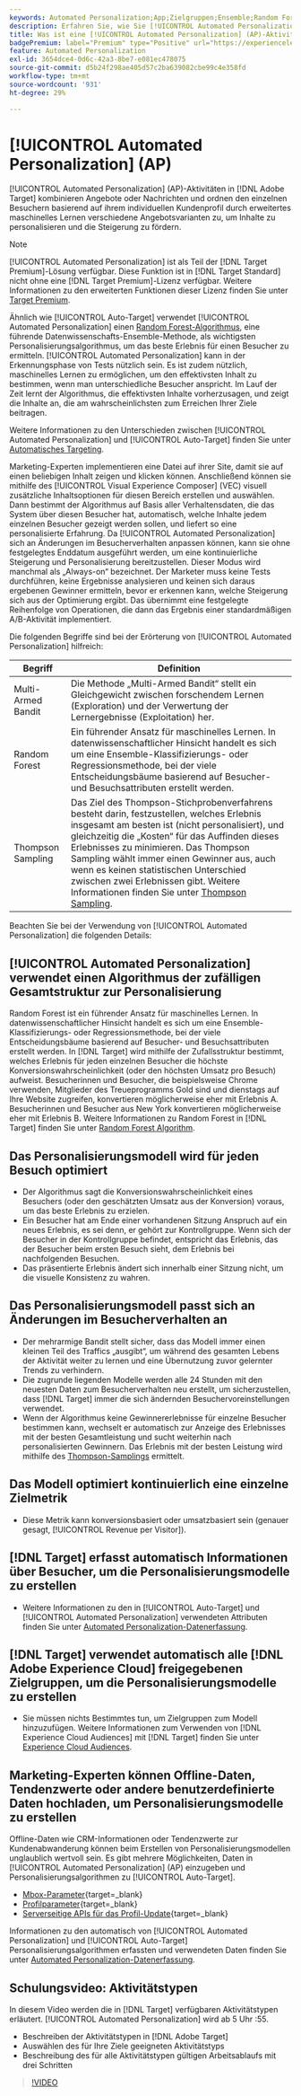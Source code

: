 ```yaml
---
keywords: Automated Personalization;App;Zielgruppen;Ensemble;Random Forest;Multi-Armed Bandit;Thompson-Stichprobenverfahren;ml;maschinelles Lernen
description: Erfahren Sie, wie Sie [!UICONTROL Automated Personalization] (AP)-Aktivitäten in verwenden [!DNL Adobe Target]  die mithilfe von erweitertem maschinellem Lernen verschiedene Angebotsvarianten für jeden Besucher abgleichen.
title: Was ist eine [!UICONTROL Automated Personalization] (AP)-Aktivität?
badgePremium: label="Premium" type="Positive" url="https://experienceleague.adobe.com/docs/target/using/introduction/intro.html?lang=de#premium newtab=true" tooltip="Hier finden Sie Informationen zum Lieferumfang von Target Premium."
feature: Automated Personalization
exl-id: 3654dce4-0d6c-42a3-8be7-e081ec478075
source-git-commit: d5b24f298ae405d57c2ba639082cbe99c4e358fd
workflow-type: tm+mt
source-wordcount: '931'
ht-degree: 29%

---
```


# [!UICONTROL Automated Personalization] (AP)

[!UICONTROL Automated Personalization] (AP)-Aktivitäten in [!DNL Adobe Target] kombinieren Angebote oder Nachrichten und ordnen den einzelnen Besuchern basierend auf ihrem individuellen Kundenprofil durch erweitertes maschinelles Lernen verschiedene Angebotsvarianten zu, um Inhalte zu personalisieren und die Steigerung zu fördern.

>[!NOTE]
>
>[!UICONTROL Automated Personalization] ist als Teil der [!DNL Target Premium]-Lösung verfügbar. Diese Funktion ist in [!DNL Target Standard] nicht ohne eine [!DNL Target Premium]-Lizenz verfügbar. Weitere Informationen zu den erweiterten Funktionen dieser Lizenz finden Sie unter [Target Premium](/help/main/c-intro/intro.md#premium).

Ähnlich wie [!UICONTROL Auto-Target] verwendet [!UICONTROL Automated Personalization] einen [Random Forest-Algorithmus](/help/main/c-activities/t-automated-personalization/algo-random-forest.md), eine führende Datenwissenschafts-Ensemble-Methode, als wichtigsten Personalisierungsalgorithmus, um das beste Erlebnis für einen Besucher zu ermitteln. [!UICONTROL Automated Personalization] kann in der Erkennungsphase von Tests nützlich sein. Es ist zudem nützlich, maschinelles Lernen zu ermöglichen, um den effektivsten Inhalt zu bestimmen, wenn man unterschiedliche Besucher anspricht. Im Lauf der Zeit lernt der Algorithmus, die effektivsten Inhalte vorherzusagen, und zeigt die Inhalte an, die am wahrscheinlichsten zum Erreichen Ihrer Ziele beitragen.

Weitere Informationen zu den Unterschieden zwischen [!UICONTROL Automated Personalization] und [!UICONTROL Auto-Target] finden Sie unter [Automatisches Targeting](/help/main/c-activities/auto-target/auto-target-to-optimize.md#section_BA4D83BE40F14A96BE7CBC7C7CF2A8FB).

Marketing-Experten implementieren eine Datei auf ihrer Site, damit sie auf einen beliebigen Inhalt zeigen und klicken können. Anschließend können sie mithilfe des [!UICONTROL Visual Experience Composer] (VEC) visuell zusätzliche Inhaltsoptionen für diesen Bereich erstellen und auswählen. Dann bestimmt der Algorithmus auf Basis aller Verhaltensdaten, die das System über diesen Besucher hat, automatisch, welche Inhalte jedem einzelnen Besucher gezeigt werden sollen, und liefert so eine personalisierte Erfahrung. Da [!UICONTROL Automated Personalization] sich an Änderungen im Besucherverhalten anpassen können, kann sie ohne festgelegtes Enddatum ausgeführt werden, um eine kontinuierliche Steigerung und Personalisierung bereitzustellen. Dieser Modus wird manchmal als „Always-on“ bezeichnet. Der Marketer muss keine Tests durchführen, keine Ergebnisse analysieren und keinen sich daraus ergebenen Gewinner ermitteln, bevor er erkennen kann, welche Steigerung sich aus der Optimierung ergibt. Das übernimmt eine festgelegte Reihenfolge von Operationen, die dann das Ergebnis einer standardmäßigen A/B-Aktivität implementiert.

Die folgenden Begriffe sind bei der Erörterung von [!UICONTROL Automated Personalization] hilfreich:

| Begriff | Definition |
|---|---|
| Multi-Armed Bandit | Die Methode „Multi-Armed Bandit“ stellt ein Gleichgewicht zwischen forschendem Lernen (Exploration) und der Verwertung der Lernergebnisse (Exploitation) her. |
| Random Forest | Ein führender Ansatz für maschinelles Lernen. In datenwissenschaftlicher Hinsicht handelt es sich um eine Ensemble-Klassifizierungs- oder Regressionsmethode, bei der viele Entscheidungsbäume basierend auf Besucher- und Besuchsattributen erstellt werden. |
| Thompson Sampling | Das Ziel des Thompson-Stichprobenverfahrens besteht darin, festzustellen, welches Erlebnis insgesamt am besten ist (nicht personalisiert), und gleichzeitig die „Kosten“ für das Auffinden dieses Erlebnisses zu minimieren. Das Thompson Sampling wählt immer einen Gewinner aus, auch wenn es keinen statistischen Unterschied zwischen zwei Erlebnissen gibt. Weitere Informationen finden Sie unter [Thompson Sampling](https://en.wikipedia.org/wiki/Thompson_sampling). |

Beachten Sie bei der Verwendung von [!UICONTROL Automated Personalization] die folgenden Details:

## [!UICONTROL Automated Personalization] verwendet einen Algorithmus der zufälligen Gesamtstruktur zur Personalisierung

Random Forest ist ein führender Ansatz für maschinelles Lernen. In datenwissenschaftlicher Hinsicht handelt es sich um eine Ensemble-Klassifizierungs- oder Regressionsmethode, bei der viele Entscheidungsbäume basierend auf Besucher- und Besuchsattributen erstellt werden. In [!DNL Target] wird mithilfe der Zufallsstruktur bestimmt, welches Erlebnis für jeden einzelnen Besucher die höchste Konversionswahrscheinlichkeit (oder den höchsten Umsatz pro Besuch) aufweist. Besucherinnen und Besucher, die beispielsweise Chrome verwenden, Mitglieder des Treueprogramms Gold sind und dienstags auf Ihre Website zugreifen, konvertieren möglicherweise eher mit Erlebnis A. Besucherinnen und Besucher aus New York konvertieren möglicherweise eher mit Erlebnis B. Weitere Informationen zu Random Forest in [!DNL Target] finden Sie unter [Random Forest Algorithm](/help/main/c-activities/t-automated-personalization/algo-random-forest.md).

## Das Personalisierungsmodell wird für jeden Besuch optimiert

* Der Algorithmus sagt die Konversionswahrscheinlichkeit eines Besuchers (oder den geschätzten Umsatz aus der Konversion) voraus, um das beste Erlebnis zu erzielen.
* Ein Besucher hat am Ende einer vorhandenen Sitzung Anspruch auf ein neues Erlebnis, es sei denn, er gehört zur Kontrollgruppe. Wenn sich der Besucher in der Kontrollgruppe befindet, entspricht das Erlebnis, das der Besucher beim ersten Besuch sieht, dem Erlebnis bei nachfolgenden Besuchen.
* Das präsentierte Erlebnis ändert sich innerhalb einer Sitzung nicht, um die visuelle Konsistenz zu wahren.

## Das Personalisierungsmodell passt sich an Änderungen im Besucherverhalten an

* Der mehrarmige Bandit stellt sicher, dass das Modell immer einen kleinen Teil des Traffics „ausgibt“, um während des gesamten Lebens der Aktivität weiter zu lernen und eine Übernutzung zuvor gelernter Trends zu verhindern.
* Die zugrunde liegenden Modelle werden alle 24 Stunden mit den neuesten Daten zum Besucherverhalten neu erstellt, um sicherzustellen, dass [!DNL Target] immer die sich ändernden Besuchervoreinstellungen verwendet.
* Wenn der Algorithmus keine Gewinnererlebnisse für einzelne Besucher bestimmen kann, wechselt er automatisch zur Anzeige des Erlebnisses mit der besten Gesamtleistung und sucht weiterhin nach personalisierten Gewinnern. Das Erlebnis mit der besten Leistung wird mithilfe des [Thompson-Samplings](https://en.wikipedia.org/wiki/Thompson_sampling) ermittelt.

## Das Modell optimiert kontinuierlich eine einzelne Zielmetrik

* Diese Metrik kann konversionsbasiert oder umsatzbasiert sein (genauer gesagt, [!UICONTROL Revenue per Visitor]).

## [!DNL Target] erfasst automatisch Informationen über Besucher, um die Personalisierungsmodelle zu erstellen

* Weitere Informationen zu den in [!UICONTROL Auto-Target] und [!UICONTROL Automated Personalization] verwendeten Attributen finden Sie unter [Automated Personalization-Datenerfassung](/help/main/c-activities/t-automated-personalization/ap-data.md).

## [!DNL Target] verwendet automatisch alle [!DNL Adobe Experience Cloud] freigegebenen Zielgruppen, um die Personalisierungsmodelle zu erstellen

* Sie müssen nichts Bestimmtes tun, um Zielgruppen zum Modell hinzuzufügen. Weitere Informationen zum Verwenden von [!DNL Experience Cloud Audiences] mit [!DNL Target] finden Sie unter [Experience Cloud Audiences](/help/main/c-integrating-target-with-mac/mmp.md).

## Marketing-Experten können Offline-Daten, Tendenzwerte oder andere benutzerdefinierte Daten hochladen, um Personalisierungsmodelle zu erstellen

Offline-Daten wie CRM-Informationen oder Tendenzwerte zur Kundenabwanderung können beim Erstellen von Personalisierungsmodellen unglaublich wertvoll sein. Es gibt mehrere Möglichkeiten, Daten in [!UICONTROL Automated Personalization] (AP) einzugeben und Personalisierungsalgorithmen zu [!UICONTROL Auto-Target].

* [Mbox-Parameter](https://experienceleague.adobe.com/docs/target-dev/developer/implementation/methods/methods-to-get-data-into-target.html?lang=de){target=_blank}
* [Profilparameter](https://experienceleague.adobe.com/docs/target-dev/developer/implementation/methods/methods-to-get-data-into-target.html?lang=de){target=_blank}
* [Serverseitige APIs für das Profil-Update](https://experienceleague.adobe.com/docs/target-dev/developer/implementation/methods/methods-to-get-data-into-target.html?lang=de){target=_blank}

Informationen zu den automatisch von [!UICONTROL Automated Personalization] und [!UICONTROL Auto-Target] Personalisierungsalgorithmen erfassten und verwendeten Daten finden Sie unter [Automated Personalization-Datenerfassung](/help/main/c-activities/t-automated-personalization/ap-data.md).

## Schulungsvideo: Aktivitätstypen

In diesem Video werden die in [!DNL Target] verfügbaren Aktivitätstypen erläutert. [!UICONTROL Automated Personalization] wird ab 5 Uhr :55.

* Beschreiben der Aktivitätstypen in [!DNL Adobe Target]
* Auswählen des für Ihre Ziele geeigneten Aktivitätstyps
* Beschreibung des für alle Aktivitätstypen gültigen Arbeitsablaufs mit drei Schritten

>[!VIDEO](https://video.tv.adobe.com/v/29397?captions=ger)
